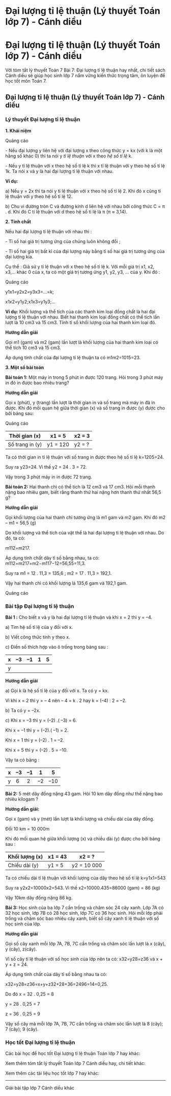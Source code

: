 # Đại lượng tỉ lệ thuận (Lý thuyết Toán lớp 7) - Cánh diều

# Đại lượng tỉ lệ thuận (Lý thuyết Toán lớp 7) - Cánh diều

Với tóm tắt lý thuyết Toán 7 Bài 7: Đại lượng tỉ lệ thuận hay nhất, chi tiết sách Cánh diều sẽ giúp học sinh lớp 7 nắm vững kiến thức trọng tâm, ôn luyện để học tốt môn Toán 7.

## Đại lượng tỉ lệ thuận (Lý thuyết Toán lớp 7) - Cánh diều

### **Lý thuyết Đại lượng tỉ lệ thuận**

**1\. Khái niệm**

Quảng cáo

\- Nếu đại lượng y liên hệ với đại lượng x theo công thức y = kx (với k là một hằng số khác 0) thì ta nói y _tỉ lệ thuận_ với x theo _hệ số tỉ lệ_ k.

\- Nếu y tỉ lệ thuận với x theo hệ số tỉ lệ k thì x tỉ lệ thuận với y theo hệ số tỉ lệ 1k. Ta nói x và y là hai đại lượng tỉ lệ thuận với nhau.

**Ví dụ:**

a) Nếu y = 2x thì ta nói y tỉ lệ thuận với x theo hệ số tỉ lệ 2. Khi đó x cũng tỉ lệ thuận với y theo hệ số tỉ lệ 12.

b) Chu vi đường tròn C và đường kính d liên hệ với nhau bởi công thức C = π . d. Khi đó C tỉ lệ thuận với d theo hệ số tỉ lệ là π (π ≈ 3,14).

**2\. Tính chất**

Nếu hai đại lượng tỉ lệ thuận với nhau thì :

\- Tỉ số hai giá trị tương ứng của chúng luôn không đổi ;

\- Tỉ số hai giá trị bất kì của đại lượng này bằng tỉ số hai giá trị tương ứng của đại lượng kia.

Cụ thể : Giả sử y tỉ lệ thuận với x theo hệ số tỉ lệ k. Với mỗi giá trị x1, x2, x3,… khác 0 của x, ta có một giá trị tương ứng y1, y2, y3­, … của y. Khi đó :

Quảng cáo

y1x1=y2x2=y3x3=...=k;

x1x2=y1y2;x1x3=y1y3;...

**Ví dụ:** Khối lượng và thể tích của các thanh kim loại đồng chất là hai đại lượng tỉ lệ thuận với nhau. Biết hai thanh kim loại đồng chất có thể tích lần lượt là 10 cm3 và 15 cm3. Tính tỉ số khối lượng của hai thanh kim loại đó.

**Hướng dẫn giải**

Gọi m1 (gam) và m2 (gam) lần lượt là khối lượng của hai thanh kim loại có thể tích 10 cm3 và 15 cm3.

Áp dụng tính chất của đại lượng tỉ lệ thuận ta có m1m2=1015=23.

**3\. Một số bài toán**

**Bài toán 1:** Một máy in trong 5 phút in được 120 trang. Hỏi trong 3 phút máy in đó in được bao nhiêu trang?

**Hướng dẫn giải**

Gọi x (phút), y (trang) lần lượt là thời gian in và số trang mà máy in đã in được. Khi đó mỗi quan hệ giữa thời gian (x) và số trang in được (y) được cho bởi bảng sau:

Quảng cáo

Thời gian (x) | x1 = 5 | x2 = 3  
---|---|---  
Số trang in (y) | y1 = 120 | y2 = ?  
  
Ta có thời gian in tỉ lệ thuận với số trang in được theo hệ số tỉ lệ k=1205=24.

Suy ra y23=24. Vì thế y2 = 24 . 3 = 72.

Vậy trong 3 phút máy in in được 72 trang.

**Bài toán 2:** Hai thanh chì có thể tích là 12 cm3 và 17 cm3. Hỏi mỗi thanh nặng bao nhiêu gam, biết rằng thanh thứ hai nặng hơn thanh thứ nhất 56,5 g?

**Hướng dẫn giải**

Gọi khối lượng của hai thanh chì tương ứng là m1 gam và m2 gam. Khi đó m2 – m1 = 56,5 (g)

Do khối lượng và thể tích của vật thể là hai đại lượng tỉ lệ thuận với nhau. Do đó, ta có:

m112=m217.

Áp dụng tính chất dãy tỉ số bằng nhau, ta có: m112=m217=m2−m117−12=56,55=11,3.

Suy ra m1 = 12 . 11,3 = 135,6 ; m2 = 17 . 11,3 = 192,1.

Vậy hai thanh chì có khối lượng là 135,6 gam và 192,1 gam. 

Quảng cáo

### **Bài tập Đại lượng tỉ lệ thuận**

**Bài 1 :** Cho biết x và y là hai đại lượng tỉ lệ thuận và khi x = 2 thì y = –4.

a) Tìm hệ số tỉ lệ của y đối với x.

b) Viết công thức tính y theo x.

c) Điền số thích hợp vào ô trống trong bảng sau :

x | –3 | –1 | 1 | 5  
---|---|---|---|---  
y |  |  |  |   
  
**Hướng dẫn giải**

a) Gọi k là hệ số tỉ lệ của y đối với x. Ta có y = kx.

Vì khi x = 2 thì y = – 4 nên – 4 = k . 2 hay k = (–4) : 2 = –2. 

b) Ta có y = –2x.

c) Khi x = –3 thì y = (–2) .( –3) = 6.

Khi x = –1 thì y = (–2).( –1) = 2.

Khi x = 1 thì y = (–2) . 1 = –2.

Khi x = 5 thì y = (–2) . 5 = –10.

Vậy ta có bảng :

x | –3 | –1 | 1 | 5  
---|---|---|---|---  
y | 6 | 2 | –2 | –10  
  
**Bài 2:** 5 mét dây đồng nặng 43 gam. Hỏi 10 km dây đồng như thế nặng bao nhiêu kilogam ?

**Hướng dẫn giải:**

Gọi x (gam) và y (mét) lần lượt là khối lượng và chiều dài của dây đồng.

Đổi 10 km = 10 000m

Khi đó mối quan hệ giữa khối lượng (x) và chiều dài (y) được cho bởi bảng sau :

Khối lượng (x) | x1 = 43 | x2 = ?  
---|---|---  
Chiều dài (y) | y1 = 5 | y2 = 10 000  
  
Ta có chiều dài tỉ lệ thuận với khối lượng của dây theo hệ số tỉ lệ k=y1x1=543

Suy ra y2x2=10000x2=543. Vì thế x2=10000.435=86000 (gam) = 86 (kg)

Vậy 10km dây đồng nặng 86 kg.

**Bài 3:** Học sinh của ba lớp 7 cần trồng và chăm sóc 24 cây xanh. Lớp 7A có 32 học sinh, lớp 7B có 28 học sinh, lớp 7C có 36 học sinh. Hỏi mỗi lớp phải trồng và chăm sóc bao nhiêu cây xanh, biết số cây xanh tỉ lệ thuận với số học sinh của lớp.

**Hướng dẫn giải**

Gọi số cây xanh mỗi lớp 7A, 7B, 7C cần trồng và chăm sóc lần lượt là x (cây), y (cây), z(cây).

Vì số cây tỉ lệ thuận với số học sinh của lớp nên ta có: x32=y28=z36 và x + y + z = 24.

Áp dụng tính chất của dãy tỉ số bằng nhau ta có:

x32=y28=z36=x+y+z32+28+36=2496=14=0,25.

Do đó x = 32 . 0,25 = 8

y = 28 . 0,25 = 7

z = 36 . 0,25 = 9

Vậy số cây mà mỗi lớp 7A, 7B, 7C cần trồng và chăm sóc lần lượt là 8 (cây); 7 (cây); 9 (cây).

### **Học tốt Đại lượng tỉ lệ thuận**

Các bài học để học tốt Đại lượng tỉ lệ thuận Toán lớp 7 hay khác:

Xem thêm tóm tắt lý thuyết Toán lớp 7 Cánh diều hay, chi tiết khác:

Xem thêm các tài liệu học tốt lớp 7 hay khác:

* * *

Giải bài tập lớp 7 Cánh diều khác
